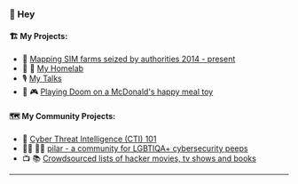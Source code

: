 ###  👋 Hey

#### 🏗️ My Projects:

* 🚜 [Mapping SIM farms seized by authorities 2014 - present](https://github.com/thequietlife/SIM-farms)
* 🧰 🚧 [My Homelab](https://github.com/thequietlife/homelab)
* 🎙️ [My Talks](https://github.com/thequietlife/talks)
* 🍔 🎮 [Playing Doom on a McDonald's happy meal toy](https://github.com/thequietlife/mcdonalds-happy-meal-toy-doom)

#### 🗺️ My Community Projects:

* 📓 [Cyber Threat Intelligence (CTI) 101](https://github.com/thequietlife/CTI-101)
* 🏳️‍⚧️ 🏳️‍🌈 [pilar - a community for LGBTIQA+ cybersecurity peeps](https://github.com/thequietlife/pilar)
* 📺 📚 [Crowdsourced lists of hacker movies, tv shows and books](https://github.com/hacker-playlists)
____________






